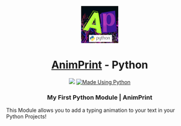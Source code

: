 <div align="center">
<!-- Title: -->
  <a href="https://github.com/Spideyspidery/AnimPrint">
    <img src="logo.png" height="100">
  </a>
  <h1><a href="https://github.com/Spideyspidery/AnimPrint">AnimPrint</a> - Python</h1>
<!-- Labels: -->
  <img src="https://img.shields.io/github/repo-size/TheAlgorithms/Python.svg?label=Repo%20size&style=flat-square" height="20">
<!--   <a href="https://spideyspidery.github.io/discord.gg/">
    <img src="https://img.shields.io/discord/808045925556682782.svg?logo=discord&colorB=7289DA&style=flat-square" height="20" alt="Discord chat">
  </a> -->
  <a href="https://www.python.org/">
    <img src="https://img.shields.io/badge/Made%20Using-Python-blue" height="20" alt="Made Using Python">
  </a>
<!-- Short description: -->
  <h3>My First Python Module | AnimPrint</h3>
</div>

This Module allows you to add a typing animation to your text in your Python Projects!
